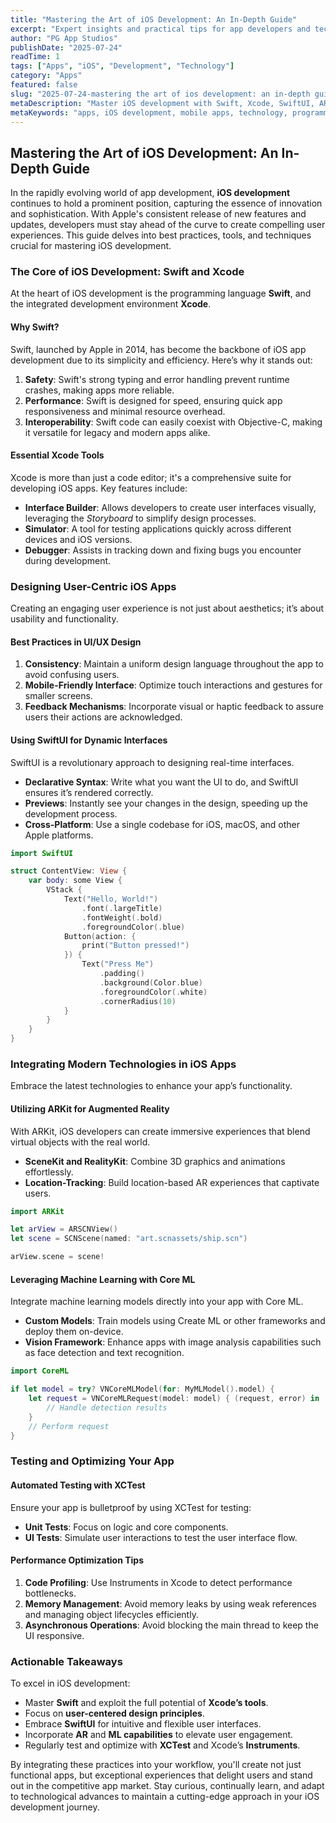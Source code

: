 ```yaml
---
title: "Mastering the Art of iOS Development: An In-Depth Guide"
excerpt: "Expert insights and practical tips for app developers and tech enthusiasts"
author: "PG App Studios"
publishDate: "2025-07-24"
readTime: 1
tags: ["Apps", "iOS", "Development", "Technology"]
category: "Apps"
featured: false
slug: "2025-07-24-mastering the art of ios development: an in-depth guide"
metaDescription: "Master iOS development with Swift, Xcode, SwiftUI, ARKit, Core ML, XCTest, and performance optimization...."
metaKeywords: "apps, iOS development, mobile apps, technology, programming"
---
```

## Mastering the Art of iOS Development: An In-Depth Guide

In the rapidly evolving world of app development, **iOS development** continues to hold a prominent position, capturing the essence of innovation and sophistication. With Apple's consistent release of new features and updates, developers must stay ahead of the curve to create compelling user experiences. This guide delves into best practices, tools, and techniques crucial for mastering iOS development.

### The Core of iOS Development: Swift and Xcode

At the heart of iOS development is the programming language **Swift**, and the integrated development environment **Xcode**.

#### Why Swift?

Swift, launched by Apple in 2014, has become the backbone of iOS app development due to its simplicity and efficiency. Here’s why it stands out:

1. **Safety**: Swift's strong typing and error handling prevent runtime crashes, making apps more reliable.
2. **Performance**: Swift is designed for speed, ensuring quick app responsiveness and minimal resource overhead.
3. **Interoperability**: Swift code can easily coexist with Objective-C, making it versatile for legacy and modern apps alike.

#### Essential Xcode Tools

Xcode is more than just a code editor; it's a comprehensive suite for developing iOS apps. Key features include:

- **Interface Builder**: Allows developers to create user interfaces visually, leveraging the _Storyboard_ to simplify design processes.
- **Simulator**: A tool for testing applications quickly across different devices and iOS versions.
- **Debugger**: Assists in tracking down and fixing bugs you encounter during development.

### Designing User-Centric iOS Apps

Creating an engaging user experience is not just about aesthetics; it’s about usability and functionality.

#### Best Practices in UI/UX Design

1. **Consistency**: Maintain a uniform design language throughout the app to avoid confusing users.
2. **Mobile-Friendly Interface**: Optimize touch interactions and gestures for smaller screens.
3. **Feedback Mechanisms**: Incorporate visual or haptic feedback to assure users their actions are acknowledged.

#### Using SwiftUI for Dynamic Interfaces

SwiftUI is a revolutionary approach to designing real-time interfaces.

- **Declarative Syntax**: Write what you want the UI to do, and SwiftUI ensures it’s rendered correctly.
- **Previews**: Instantly see your changes in the design, speeding up the development process.
- **Cross-Platform**: Use a single codebase for iOS, macOS, and other Apple platforms.

```swift
import SwiftUI

struct ContentView: View {
    var body: some View {
        VStack {
            Text("Hello, World!")
                .font(.largeTitle)
                .fontWeight(.bold)
                .foregroundColor(.blue)
            Button(action: {
                print("Button pressed!")
            }) {
                Text("Press Me")
                    .padding()
                    .background(Color.blue)
                    .foregroundColor(.white)
                    .cornerRadius(10)
            }
        }
    }
}
```

### Integrating Modern Technologies in iOS Apps

Embrace the latest technologies to enhance your app’s functionality.

#### Utilizing ARKit for Augmented Reality

With ARKit, iOS developers can create immersive experiences that blend virtual objects with the real world.

- **SceneKit and RealityKit**: Combine 3D graphics and animations effortlessly.
- **Location-Tracking**: Build location-based AR experiences that captivate users.

```swift
import ARKit

let arView = ARSCNView()
let scene = SCNScene(named: "art.scnassets/ship.scn")

arView.scene = scene!
```

#### Leveraging Machine Learning with Core ML

Integrate machine learning models directly into your app with Core ML.

- **Custom Models**: Train models using Create ML or other frameworks and deploy them on-device.
- **Vision Framework**: Enhance apps with image analysis capabilities such as face detection and text recognition.

```swift
import CoreML

if let model = try? VNCoreMLModel(for: MyMLModel().model) {
    let request = VNCoreMLRequest(model: model) { (request, error) in
        // Handle detection results
    }
    // Perform request
}
```

### Testing and Optimizing Your App

#### Automated Testing with XCTest

Ensure your app is bulletproof by using XCTest for testing:

- **Unit Tests**: Focus on logic and core components.
- **UI Tests**: Simulate user interactions to test the user interface flow.

#### Performance Optimization Tips

1. **Code Profiling**: Use Instruments in Xcode to detect performance bottlenecks.
2. **Memory Management**: Avoid memory leaks by using weak references and managing object lifecycles efficiently.
3. **Asynchronous Operations**: Avoid blocking the main thread to keep the UI responsive.

### Actionable Takeaways

To excel in iOS development:

- Master **Swift** and exploit the full potential of **Xcode’s tools**.
- Focus on **user-centered design principles**.
- Embrace **SwiftUI** for intuitive and flexible user interfaces.
- Incorporate **AR** and **ML capabilities** to elevate user engagement.
- Regularly test and optimize with **XCTest** and Xcode’s **Instruments**.

By integrating these practices into your workflow, you'll create not just functional apps, but exceptional experiences that delight users and stand out in the competitive app market. Stay curious, continually learn, and adapt to technological advances to maintain a cutting-edge approach in your iOS development journey.